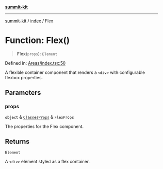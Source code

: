 [**summit-kit**](../../README.md)

***

[summit-kit](../../modules.md) / [index](../README.md) / Flex

# Function: Flex()

> **Flex**(`props`): `Element`

Defined in: [Areas/index.tsx:50](https://github.com/andrewgremlich/summit-kit/blob/c44779f906c26c4d645cd270b81c5a009ec18757/src/react/Areas/index.tsx#L50)

A flexible container component that renders a `<div>` with configurable flexbox properties.

## Parameters

### props

`object` & [`ClassesProps`](../type-aliases/ClassesProps.md) & `FlexProps`

The properties for the Flex component.

## Returns

`Element`

A `<div>` element styled as a flex container.
